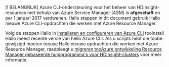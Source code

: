 [! BELANGRIJK] Azure CLI-ondersteuning voor het beheer van HDInsight-resources met behulp van Azure Service Manager (ASM) is **afgeschaft** en per 1 januari 2017 verdwenen. Hallo stappen in dit document gebruik Hallo nieuwe Azure CLI-opdrachten die werken met Azure Resource Manager.

Volg de stappen Hallo in [installeren en configureren van Azure CLI](../articles/cli-install-nodejs.md) tooinstall Hallo meest recente versie van hello Azure CLI. Als u scripts hebt die toobe gewijzigd moeten toouse Hallo nieuwe opdrachten die werken met Azure Resource Manager, raadpleegt u [migreren tooAzure ontwikkeling Resource Manager gebaseerde hulpprogramma's voor HDInsight-clusters](../articles/hdinsight/hdinsight-hadoop-development-using-azure-resource-manager.md) voor meer informatie.



